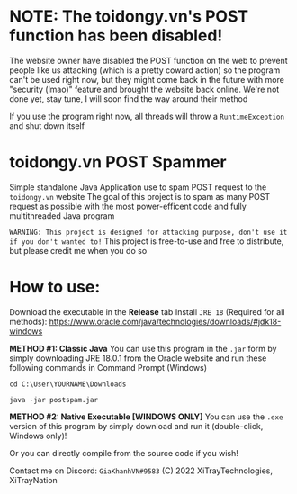 # NOTE: The toidongy.vn's POST function has been disabled!
The website owner have disabled the POST function on the web to prevent people like us attacking (which is a pretty coward action) so the program can't be used right now, but they might come back in the future with more "security (lmao)" feature and brought the website back online. We're not done yet, stay tune, I will soon find the way around their method

If you use the program right now, all threads will throw a `RuntimeException` and shut down itself

# toidongy.vn POST Spammer

Simple standalone Java Application use to spam POST request to the `toidongy.vn` website
The goal of this project is to spam as many POST request as possible with the most power-efficent code and fully multithreaded Java program

`WARNING: This project is designed for attacking purpose, don't use it if you don't wanted to!`
This project is free-to-use and free to distribute, but please credit me when you do so

# How to use:
Download the executable in the **Release** tab
Install `JRE 18` (Required for all methods): https://www.oracle.com/java/technologies/downloads/#jdk18-windows

**METHOD #1: Classic Java** You can use this program in the `.jar` form by simply downloading JRE 18.0.1 from the Oracle website
and run these following commands in Command Prompt (Windows)

`cd C:\User\YOURNAME\Downloads`

`java -jar postspam.jar`

**METHOD #2: Native Executable [WINDOWS ONLY]** You can use the `.exe` version of this program by simply download and run it (double-click, Windows only)!

Or you can directly compile from the source code if you wish!

Contact me on Discord: `GiaKhanhVN#9583`
(C) 2022 XiTrayTechnologies, XiTrayNation
